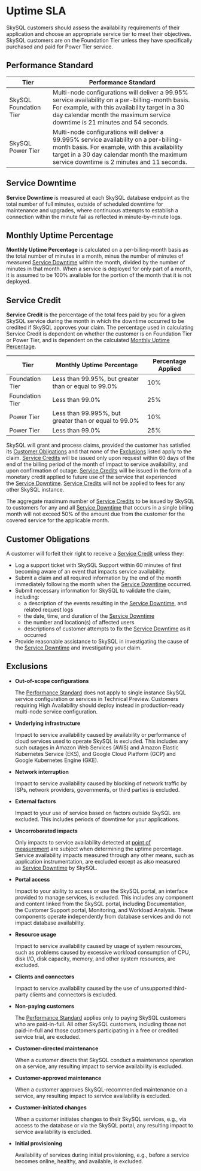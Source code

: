 # Uptime SLA

SkySQL customers should assess the availability requirements of their application and choose an appropriate service tier to meet their objectives. SkySQL customers are on the Foundation Tier unless they have specifically purchased and paid for Power Tier service.

## **Performance Standard**

| Tier | Performance Standard |
| --- | --- |
| SkySQL Foundation Tier | Multi-node configurations will deliver a 99.95% service availability on a per-billing-month basis. For example, with this availability target in a 30 day calendar month the maximum service downtime is 21 minutes and 54 seconds. |
| SkySQL Power Tier | Multi-node configurations will deliver a 99.995% service availability on a per-billing-month basis. For example, with this availability target in a 30 day calendar month the maximum service downtime is 2 minutes and 11 seconds. |

## **Service Downtime**

**Service Downtime** is measured at each SkySQL database endpoint as the total number of full minutes, outside of scheduled downtime for maintenance and upgrades, where continuous attempts to establish a connection within the minute fail as reflected in minute-by-minute logs.

## **Monthly Uptime Percentage**

**Monthly Uptime Percentage** is calculated on a per-billing-month basis as the total number of minutes in a month, minus the number of minutes of measured [Service Downtime](https://skysql.com/sla/) within the month, divided by the number of minutes in that month. When a service is deployed for only part of a month, it is assumed to be 100% available for the portion of the month that it is not deployed.

## **Service Credit**

**Service Credit** is the percentage of the total fees paid by you for a given SkySQL service during the month in which the downtime occurred to be credited if SkySQL approves your claim. The percentage used in calculating Service Credit is dependent on whether the customer is on Foundation Tier or Power Tier, and is dependent on the calculated [Monthly Uptime Percentage](https://skysql.com/sla/).

| Tier | Monthly Uptime Percentage | Percentage Applied |
| --- | --- | --- |
| Foundation Tier | Less than 99.95%, but greater than or equal to 99.0% | 10% |
| Foundation Tier | Less than 99.0% | 25% |
| Power Tier | Less than 99.995%, but greater than or equal to 99.0% | 10% |
| Power Tier | Less than 99.0% | 25% |

SkySQL will grant and process claims, provided the customer has satisfied its [Customer Obligations](https://skysql.com/sla/) and that none of the [Exclusions](https://skysql.com/sla/) listed apply to the claim. [Service Credits](https://skysql.com/sla/) will be issued only upon request within 60 days of the end of the billing period of the month of impact to service availability, and upon confirmation of outage. [Service Credits](https://skysql.com/sla/) will be issued in the form of a monetary credit applied to future use of the service that experienced the [Service Downtime](https://skysql.com/sla/). [Service Credits](https://skysql.com/sla/) will not be applied to fees for any other SkySQL instance.

The aggregate maximum number of [Service Credits](https://skysql.com/sla/) to be issued by SkySQL to customers for any and all [Service Downtime](https://skysql.com/sla/) that occurs in a single billing month will not exceed 50% of the amount due from the customer for the covered service for the applicable month.

## **Customer Obligations**

A customer will forfeit their right to receive a [Service Credit](https://skysql.com/sla/) unless they:

- Log a support ticket with SkySQL Support within 60 minutes of first becoming aware of an event that impacts service availability.
- Submit a claim and all required information by the end of the month immediately following the month when the [Service Downtime](https://skysql.com/sla/) occurred.
- Submit necessary information for SkySQL to validate the claim, including:
    - a description of the events resulting in the [Service Downtime](https://skysql.com/sla/), and related request logs
    - the date, time, and duration of the [Service Downtime](https://skysql.com/sla/)
    - the number and location(s) of affected users
    - descriptions of customer attempts to fix the [Service Downtime](https://skysql.com/sla/) as it occurred
- Provide reasonable assistance to SkySQL in investigating the cause of the [Service Downtime](https://skysql.com/sla/) and investigating your claim.

## **Exclusions**

- **Out-of-scope configurations**
    
    The [Performance Standard](https://skysql.com/sla/) does not apply to single instance SkySQL service configuration or services in Technical Preview. Customers requiring High Availability should deploy instead in production-ready multi-node service configuration.
        
- **Underlying infrastructure**
    
    Impact to service availability caused by availability or performance of cloud services used to operate SkySQL is excluded. This includes any such outages in Amazon Web Services (AWS) and Amazon Elastic Kubernetes Service (EKS), and Google Cloud Platform (GCP) and Google Kubernetes Engine (GKE).
    
- **Network interruption**
    
    Impact to service availability caused by blocking of network traffic by ISPs, network providers, governments, or third parties is excluded.
    
- **External factors**
    
    Impact to your use of service based on factors outside SkySQL are excluded. This includes periods of downtime for your applications.
    
- **Uncorroborated impacts**
    
    Only impacts to service availability detected at [point of measurement](https://skysql.com/sla/) are subject when determining the uptime percentage. Service availability impacts measured through any other means, such as application instrumentation, are excluded except as also measured as [Service Downtime](https://skysql.com/sla/) by SkySQL.
    
- **Portal access**
    
    Impact to your ability to access or use the SkySQL portal, an interface provided to manage services, is excluded. This includes any component and content linked from the SkySQL portal, including Documentation, the Customer Support portal, Monitoring, and Workload Analysis. These components operate independently from database services and do not impact database availability.
    
- **Resource usage**
    
    Impact to service availability caused by usage of system resources, such as problems caused by excessive workload consumption of CPU, disk I/O, disk capacity, memory, and other system resources, are excluded.
    
- **Clients and connectors**
    
    Impact to service availability caused by the use of unsupported third-party clients and connectors is excluded.
    
- **Non-paying customers**
    
    The [Performance Standard](https://skysql.com/sla/) applies only to paying SkySQL customers who are paid-in-full. All other SkySQL customers, including those not paid-in-full and those customers participating in a free or credited service trial, are excluded.
    
- **Customer-directed maintenance**
    
    When a customer directs that SkySQL conduct a maintenance operation on a service, any resulting impact to service availability is excluded.
    
- **Customer-approved maintenance**
    
    When a customer approves SkySQL-recommended maintenance on a service, any resulting impact to service availability is excluded.
    
- **Customer-initiated changes**
    
    When a customer initiates changes to their SkySQL services, e.g., via access to the database or via the SkySQL portal, any resulting impact to service availability is excluded.
    
- **Initial provisioning**
    
    Availability of services during initial provisioning, e.g., before a service becomes online, healthy, and available, is excluded.

